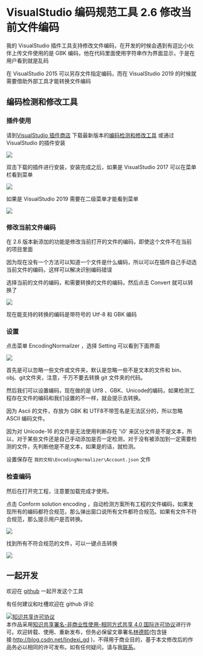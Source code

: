 # VisualStudio 编码规范工具 2.6 修改当前文件编码

我的 VisualStudio 插件工具支持修改文件编码，在开发的时候会遇到有逗比小伙伴上传文件使用的是 GBK 编码，他在代码里面使用字符串作为界面显示，于是在用户看到就是乱码

在 VisualStudio 2015 可以另存文件指定编码，而在 VisualStudio 2019 的时候就需要借助外部工具才能转换文件编码

<!--more-->
<!-- CreateTime:2020/3/5 9:26:16 -->

<!-- csdn -->

## 编码检测和修改工具

### 插件使用

请到[VisualStudio 插件商店](https://marketplace.visualstudio.com/items?itemName=lindexigd.vs-extension-18109) 下载最新版本的[编码检测和修改工具](https://marketplace.visualstudio.com/items?itemName=lindexigd.vs-extension-18109) 或通过 VisualStudio 的插件安装

![](http://image.acmx.xyz/lindexi%2F20194615112829)

<!-- ![](image/VisualStudio 编码规范工具 2.6 修改当前文件编码/VisualStudio 编码规范工具 2.6 修改当前文件编码0.png) -->

双击下载的插件进行安装，安装完成之后，如果是 VisualStudio 2017 可以在菜单栏看到菜单

![](http://image.acmx.xyz/lindexi%2F2019461567484)

如果是 VisualStudio 2019 需要在二级菜单才能看到菜单

<!-- ![](image/VisualStudio 编码规范工具 2.6 修改当前文件编码/VisualStudio 编码规范工具 2.6 修改当前文件编码4.png) -->

![](http://image.acmx.xyz/lindexi%2F201946152150829)

### 修改当前文件编码

在 2.6 版本新添加的功能是修改当前打开的文件的编码，即使这个文件不在当前的项目里面

因为现在没有一个方法可以知道一个文件是什么编码，所以可以在插件自己手动选当前文件的编码，这样可以解决识别编码错误

选择当前的文件的编码，和需要转换的文件的编码，然后点击 Convert 就可以转换了

<!-- ![](image/VisualStudio 编码规范工具 2.6 修改当前文件编码/VisualStudio 编码规范工具 2.6 修改当前文件编码5.png) -->

![](http://image.acmx.xyz/lindexi%2F201946153140370)

现在能支持的转换的编码是带符号的 Utf-8 和 GBK 编码

### 设置

点击菜单 EncodingNormailzer ，选择 Setting 可以看到下面界面

<!-- ![](image/VisualStudio 编码规范工具 2.6 修改当前文件编码/VisualStudio 编码规范工具 2.6 修改当前文件编码1.png) -->

![](http://image.acmx.xyz/lindexi%2F201946151729613)

首先是可以忽略一些文件或文件夹，默认是忽略一些不是文本的文件和 bin、obj、git文件夹，注意，千万不要去转换 git 文件夹的代码。

然后我们可以设置编码，现在做的是 Utf8 、GBK、Unicode的编码，如果检测工程存在文件的编码和我们设置的不一样，就会提示去转换。

因为 Ascii 的文件，存放为 GBK 和 UTF8不带签名是无法区分的，所以忽略 ASCII 编码文件。

因为对 Unicode-16 的文件是无法使用判断存在 '\0' 来区分文件是不是文本，所以，对于某些文件还是自己手动添加是否一定检测，对于没有被添加到一定需要检测的文件，先判断他是不是文本，如果是的话，就检测。

设置保存在 `我的文档\EncodingNormalizer\Account.json` 文件

### 检查编码

然后在打开完工程，注意要加载完成才使用。

点击 Conform solution encoding ，自动检测方案所有工程的文件编码，如果发现所有的编码都符合规范，那么弹出窗口说所有文件都符合规范。如果有文件不符合规范，那么提示用户是否转换。

<!-- ![](image/VisualStudio 编码规范工具 2.6 修改当前文件编码/VisualStudio 编码规范工具 2.6 修改当前文件编码2.png) -->

![](http://image.acmx.xyz/lindexi%2F201946151823827)

找到所有不符合规范的文件，可以一键点击转换

![](http://image.acmx.xyz/lindexi%2F20194615184676)

<!-- ![](image/VisualStudio 编码规范工具 2.6 修改当前文件编码/VisualStudio 编码规范工具 2.6 修改当前文件编码3.png) -->

## 一起开发

欢迎在 [github](https://github.com/dotnet-campus/EncodingNormalior) 一起开发这个工具

有任何建议和吐槽欢迎在 github 评论

<a rel="license" href="http://creativecommons.org/licenses/by-nc-sa/4.0/"><img alt="知识共享许可协议" style="border-width:0" src="https://i.creativecommons.org/l/by-nc-sa/4.0/88x31.png" /></a><br />本作品采用<a rel="license" href="http://creativecommons.org/licenses/by-nc-sa/4.0/">知识共享署名-非商业性使用-相同方式共享 4.0 国际许可协议</a>进行许可。欢迎转载、使用、重新发布，但务必保留文章署名[林德熙](http://blog.csdn.net/lindexi_gd)(包含链接:http://blog.csdn.net/lindexi_gd )，不得用于商业目的，基于本文修改后的作品务必以相同的许可发布。如有任何疑问，请与我[联系](mailto:lindexi_gd@163.com)。
